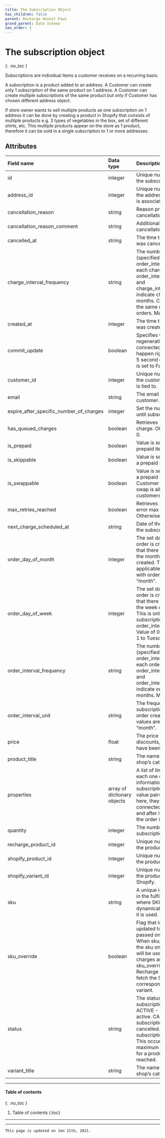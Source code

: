 ```yaml
---
title: The Subscription Object
has_children: false
parent: Recharge Honest Paws
grand_parent: Data Schema
nav_order: 1
---
```

# The subscription object
{: .no_toc }

Subscriptions are individual items a customer receives on a recurring basis.

A subscription is a product added to an address. A Customer can create only 1 subscription of the same product on 1 address. A Customer can create multiple subscriptions of the same product but only if Customer has chosen different address object.

If store owner wants to sell multiple products as one subscription on 1 address it can be done by creating a product in Shopify that consists of multiple products e.g. 3 types of vegetables in the box, set of different shirts, etc. This multiple products appear on the store as 1 product, therefore it can be sold in a single subscription to 1 or more addresses.

## Attributes

| Field name  | Data type  | Description  |
|:----------|:---------|:-----------|
| id | integer | Unique numeric identifier for the subscription. |
| address_id | integer | Unique numeric identifier for the address the subscription is associated with. |
| cancellation_reason | string | Reason provided for cancellation. |
| cancellation_reason_comment | string | Additional comment for cancellation. |
| cancelled_at | string | The time the subscription was cancelled. |
| charge_interval_frequency | string | The number of units (specified in order_interval_unit) between each charge. For example, order_interval_unit=month and charge_interval_frequency=3, indicate charge every 3 months. Charges must use the same unit types as orders. Max value: 1000 |
| created_at | integer | The time the subscription was created. |
| commit_update | boolean | Specifies whether the regeneration of the connected charge should happen right away, or after a 5 second delay (when value is set to False). |
| customer_id | integer | Unique numeric identifier for the customer the subscription is tied to. |
| email | string | The email address of the customer. |
| expire_after_specific_number_of_charges | integer | Set the number of charges until subscription expires. |
| has_queued_charges | boolean | Retrieves 1 if there is queued charge. Otherwise, retrieves 0. |
| is_prepaid | boolean | Value is set to True if it is a prepaid item. |
| is_skippable | boolean | Value is set to True if it is not a prepaid item |
| is_swappable | boolean | Value is set to True if it is not a prepaid item and if in Customer portal settings swap is allowed for customers. |
| max_retries_reached | boolean | Retrieves 1 if charge has an error max retries reached. Otherwise, retrieves 0. |
| next_charge_scheduled_at | string | Date of the next charge for the subscription. |
| order_day_of_month | integer | The set day of the month order is created. Default is that there isn’t a strict day of the month when the order is created. This is only applicable to subscriptions with order_interval_unit = “month”. |
| order_day_of_week | integer | The set day of the week order is created. Default is that there isn’t a strict day of the week order is created. This is only applicable to subscriptions with order_interval_unit = “week”. Value of 0 equals to Monday, 1 to Tuesday etc. |
| order_interval_frequency | string | The number of units (specified in order_interval_unit) between each order. For example, order_interval_unit=month and order_interval_frequency=3, indicate order every 3 months. Max value: 1000 |
| order_interval_unit | string | The frequency which a subscription should have the order created with. Valid values are “day”,“week”, and “month”. |
| price | float | The price of the item before discounts, taxes, or shipping have been applied. |
| product_title | string | The name of the product in a shop’s catalog. |
| properties | array of dictionary objects | A list of line item objects, each one containing information about the subscription. Custom key-value pairs can be installed here, they will appear on the connected queued charge and after it is processed on the order itself. |
| quantity | integer | The number of items in the subscription. |
| recharge_product_id | integer | Unique number identifier of the product in ReCharge. |
| shopify_product_id | integer | Unique number identifier of the product in Shopify. |
| shopify_variant_id | integer | Unique number identifier of the product variant in Shopify. |
| sku | string | A unique identifier of the item in the fulfillment. In cases where SKU is blank, it will be dynamically pulled whenever it is used. |
| sku_override | boolean | Flag that is automatically updated to true when SKU is passed on create or update. When sku_override is true, the sku on the subscription will be used to generate charges and orders. When sku_override is false, Recharge will dynamically fetch the SKU from the corresponding shopify variant. |
| status | string | The status of the subscription. Valid values: ACTIVE - The subscription is active. CANCELLED - The subscription has been cancelled. EXPIRED - The subscription has expired. This occurs when the maximum number of charges for a product has been reached. |
| variant_title | string | The name of the variant in a shop’s catalog. |

---

#### Table of contents
{: .no_toc }

1. Table of contents
{:toc}

---



---
```
This page is updated on Jan 11th, 2021.
```
